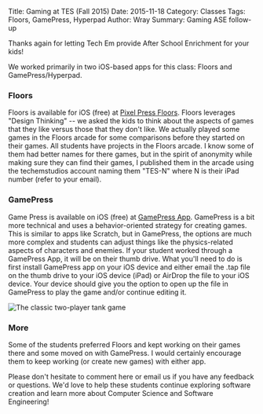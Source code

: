 Title: Gaming at TES (Fall 2015)
Date: 2015-11-18
Category: Classes
Tags: Floors, GamePress, Hyperpad
Author: Wray
Summary: Gaming ASE follow-up

Thanks again for letting Tech Em provide After School Enrichment for
your kids!

We worked primarily in two iOS-based apps for this class: Floors and
GamePress/Hyperpad.

### Floors
Floors is available for iOS (free) at [Pixel Press Floors](http://www.projectpixelpress.com).
Floors leverages "Design Thinking" -- we asked the kids
to think about the aspects of games that they like versus those that
they don't like. We actually played some games in the Floors arcade
for some comparisons before they started on their games. All students
have projects in the Floors arcade. I know some of them had better
names for there games, but in the spirit of anonymity while making
sure they can find their games, I published them in the arcade using
the techemstudios account naming them "TES-N" where N is their iPad
number (refer to your email).

### GamePress
Game Press is available on iOS (free) at [GamePress App](http://www.gamepressapp.com).
GamePress is a bit more technical and uses a behavior-oriented
strategy for creating games. This is similar to apps like Scratch, but
in GamePress, the options are much more complex and students can
adjust things like the physics-related aspects of characters and
enemies. If your student worked through a GamePress App, it will be on
their thumb drive. What you'll need to do is first install
GamePress app on your iOS device and either email the .tap
file on the thumb drive to your iOS device (iPad) or AirDrop the file
to your iOS device. Your device should give you the option to open up
the file in GamePress to play the game and/or continue editing it.

![The classic two-player tank game]({filename}/images/hs-talk-35.jpg)

### More
Some of the students preferred Floors and kept working on
their games there and some moved on with GamePress. I would certainly encourage them to keep working (or create new games) with either app.

Please don't hesitate to comment here or email us if you have any
feedback or questions. We'd love to help these students continue
exploring software creation and learn more about Computer Science and
Software Engineering!







 
